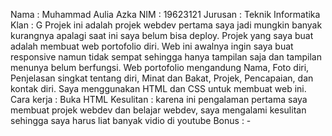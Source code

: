 Nama : Muhammad Aulia Azka 
NIM : 19623121
Jurusan : Teknik Informatika
Klan : G
Projek ini adalah projek webdev pertama saya jadi mungkin banyak kurangnya apalagi saat ini saya belum bisa deploy. Projek yang saya buat adalah membuat web portofolio diri. Web ini awalnya ingin saya buat responsive namun tidak sempat sehingga hanya tampilan saja dan tampilan menunya belum berfungsi. Web portofolio mengandung Nama, Foto diri, Penjelasan singkat tentang diri, Minat dan Bakat, Projek, Pencapaian, dan kontak diri. Saya menggunakan HTML dan CSS untuk membuat web ini.
Cara kerja : Buka HTML
Kesulitan : karena ini pengalaman pertama saya membuat projek webdev dan belajar webdev, saya mengalami kesulitan sehingga saya harus liat banyak vidio di youtube
Bonus : -
